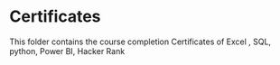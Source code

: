# Certificates
This folder contains the course completion Certificates of Excel , SQL, python, Power BI, Hacker Rank
